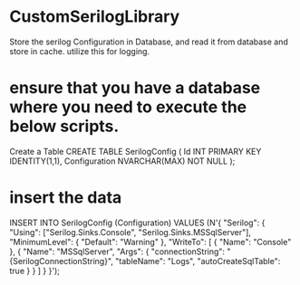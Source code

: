 # CustomSerilogLibrary
Store the serilog Configuration in Database, and read it from database and store in cache. utilize this for logging.
# ensure that you have a database where you need to execute the below scripts.
Create a Table
CREATE TABLE SerilogConfig (
    Id INT PRIMARY KEY IDENTITY(1,1),
    Configuration NVARCHAR(MAX) NOT NULL
);
# insert the data 
INSERT INTO SerilogConfig (Configuration)
VALUES (N'{
  "Serilog": {
    "Using": ["Serilog.Sinks.Console", "Serilog.Sinks.MSSqlServer"],
    "MinimumLevel": {
      "Default": "Warning"
    },
    "WriteTo": [
      {
        "Name": "Console"
      },
      {
        "Name": "MSSqlServer",
        "Args": {
          "connectionString": "{SerilogConnectionString}",
          "tableName": "Logs",
          "autoCreateSqlTable": true
        }
      }
    ]
  }
}');


